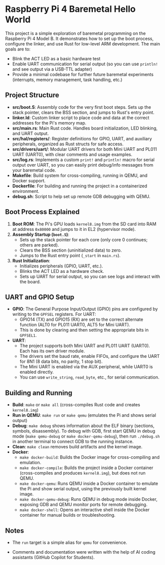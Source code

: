 # Raspberry Pi 4 Baremetal Hello World

This project is a simple exploration of baremetal programming on the Raspberry Pi 4 Model B. It demonstrates how to set up the boot process, configure the linker, and use Rust for low-level ARM development. The main goals are to:

- Blink the ACT LED as a basic hardware test
- Enable UART communication for serial output (so you can use `println!` and see output via a USB-TTL adapter)
- Provide a minimal codebase for further future baremetal experiments (interrupts, memory management, task handling, etc.)

## Project Structure

- **src/boot.S**: Assembly code for the very first boot steps. Sets up the stack pointer, clears the BSS section, and jumps to Rust's entry point.
- **linker.ld**: Custom linker script to place code and data at the correct addresses for the Pi's memory map.
- **src/main.rs**: Main Rust code. Handles board initialization, LED blinking, and UART output.
- **src/hal/registers/**: Register definitions for GPIO, UART, and auxiliary peripherals, organized as Rust structs for safe access.
- **src/drivers/uart/**: Modular UART drivers for both Mini UART and PL011 UART (UART0), with clear comments and usage examples.
- **src/log.rs**: Implements a custom `print!` and `println!` macro for serial output over UART, so you can easily print debug/info messages from your baremetal code.
- **Makefile**: Build system for cross-compiling, running in QEMU, and Docker support.
- **Dockerfile**: For building and running the project in a containerized environment.
- **debug.sh**: Script to help set up remote GDB debugging with QEMU.

## Boot Process Explained

1. **Boot ROM**: The Pi's GPU loads `kernel8.img` from the SD card into RAM at address `0x80000` and jumps to it in EL2 (hypervisor mode).
2. **Assembly Startup (`boot.S`)**:
   - Sets up the stack pointer for each core (only core 0 continues; others are parked).
   - Clears the BSS section (uninitialized data) to zero.
   - Jumps to the Rust entry point (`_start` in `main.rs`).
3. **Rust Initialization**:
   - Initializes peripherals (GPIO, UART, etc.).
   - Blinks the ACT LED as a hardware check.
   - Sets up UART for serial output, so you can see logs and interact with the board.

## UART and GPIO Setup

- **GPIO**: The General Purpose Input/Output (GPIO) pins are configured by writing to the `GPFSEL` registers. For UART:
  - GPIO14 (TX) and GPIO15 (RX) are set to the correct alternate function (ALT0 for PL011 UART0, ALT5 for Mini UART).
  - This is done by clearing and then setting the appropriate bits in `GPFSEL1`.
- **UART**:
  - The project supports both Mini UART and PL011 UART (UART0). Each has its own driver module.
  - The drivers set the baud rate, enable FIFOs, and configure the UART for 8N1 (8 data bits, no parity, 1 stop bit).
  - The Mini UART is enabled via the AUX peripheral, while UART0 is enabled directly.
  - You can use `write_string`, `read_byte`, etc., for serial communication.

## Building and Running

- **Build**: `make` or `make all` (cross-compiles Rust code and creates `kernel8.img`)
- **Run in QEMU**: `make run` or `make qemu` (emulates the Pi and shows serial output)
- **Debug**: `make debug` shows information about the ELF binary (sections, symbols, disassembly). To debug with GDB, first start QEMU in debug mode (`make qemu-debug` or `make docker-qemu-debug`), then run `./debug.sh` in another terminal to connect GDB to the running instance.
- **Clean**: `make clean` removes build artifacts and the kernel image.
- **Docker**:
    - `make docker-build`: Builds the Docker image for cross-compiling and emulation.
    - `make docker-compile`: Builds the project inside a Docker container (cross-compiles and produces `kernel8.img`), but does not run QEMU.
    - `make docker-qemu`: Runs QEMU inside a Docker container to emulate the Pi and show serial output, using the previously built kernel image.
    - `make docker-qemu-debug`: Runs QEMU in debug mode inside Docker, exposing GDB and QEMU monitor ports for remote debugging.
    - `make docker-shell`: Opens an interactive shell inside the Docker container for manual builds or troubleshooting.


## Notes
- The `run` target is a simple alias for `qemu` for convenience.

- Comments and documentation were written with the help of AI coding assistants (GitHub Copilot for Students).